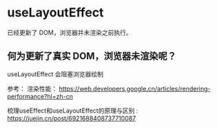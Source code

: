 # useLayoutEffect
已经更新了 DOM，浏览器并未渲染之前执行。
## 何为更新了真实 DOM，浏览器未渲染呢？
useLayoutEffect 会阻塞浏览器绘制


参考：
渲染性能： 
https://web.developers.google.cn/articles/rendering-performance?hl=zh-cn

梳理useEffect和useLayoutEffect的原理与区别
: https://juejin.cn/post/6921688408737710087